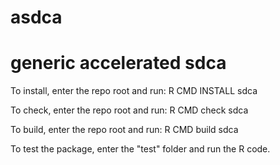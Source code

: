 # asdca
# generic accelerated sdca

To install, enter the repo root and run:
R CMD INSTALL sdca

To check, enter the repo root and run:
R CMD check sdca

To build, enter the repo root and run:
R CMD build sdca

To test the package, enter the "test" folder and run the R code.

